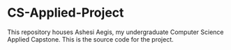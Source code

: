 # CS-Applied-Project
This repository houses Ashesi Aegis, my undergraduate Computer Science Applied Capstone. This is the source code for the project.
